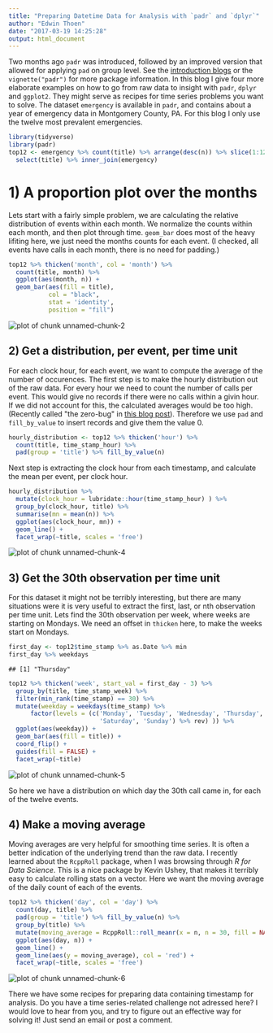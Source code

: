 ```yaml
---
title: "Preparing Datetime Data for Analysis with `padr` and `dplyr`"
author: "Edwin Thoen"
date: "2017-03-19 14:25:28"
output: html_document
---
```


Two months ago `padr` was introduced, followed by an improved version that allowed for applying `pad` on group level. See the [introduction blogs](https://edwinth.github.io/blog/padr-intro/) or the `vignette("padr")` for more package information. In this blog I give four more elaborate examples on how to go from raw data to insight with `padr`, `dplyr` and `ggplot2`. 
They might serve as recipes for time series problems you want to solve. The dataset `emergency` is available in `padr`, and contains about a year of emergency data in Montgomery County, PA. For this blog I only use the twelve most prevalent emergencies.


```r
library(tidyverse)
library(padr)
top12 <- emergency %>% count(title) %>% arrange(desc(n)) %>% slice(1:12) %>% 
  select(title) %>% inner_join(emergency)
```

# 1) A proportion plot over the months

Lets start with a fairly simple problem, we are calculating the relative distribution of events within each month. We normalize the counts within each month, and then plot through time. `geom_bar` does most of the heavy lifiting here, we just need the months counts for each event. (I checked, all events have calls in each month, there is no need for padding.)


```r
top12 %>% thicken('month', col = 'month') %>% 
  count(title, month) %>%
  ggplot(aes(month, n)) +
  geom_bar(aes(fill = title), 
           col = "black",
           stat = 'identity', 
           position = "fill")
```

![plot of chunk unnamed-chunk-2](/figure/source/2017-03-19-padr-examples/unnamed-chunk-2-1.png)

## 2) Get a distribution, per event, per time unit

For each clock hour, for each event, we want to compute the average of the number of occurences. The first step is to make the hourly distribution out of the raw data. For every hour we need to count the number of calls per event. This would give no records if there were no calls within a givin hour. If we did not account for this, the calculated averages would be too high. (Recently called "the zero-bug" in [this blog post](http://www.win-vector.com/blog/2017/02/the-zero-bug/)). Therefore we use `pad` and `fill_by_value` to insert records and give them the value 0.


```r
hourly_distribution <- top12 %>% thicken('hour') %>% 
  count(title, time_stamp_hour) %>% 
  pad(group = 'title') %>% fill_by_value(n) 
```

Next step is extracting the clock hour from each timestamp, and calculate the mean per event, per clock hour.


```r
hourly_distribution %>% 
  mutate(clock_hour = lubridate::hour(time_stamp_hour) ) %>% 
  group_by(clock_hour, title) %>% 
  summarise(mn = mean(n)) %>% 
  ggplot(aes(clock_hour, mn)) +
  geom_line() + 
  facet_wrap(~title, scales = 'free')
```

![plot of chunk unnamed-chunk-4](/figure/source/2017-03-19-padr-examples/unnamed-chunk-4-1.png)

## 3) Get the 30th observation per time unit

For this dataset it might not be terribly interesting, but there are many situations were it is very useful to extract the first, last, or nth observation per time unit. Lets find the 30th observation per week, where weeks are starting on Mondays. We need an offset in `thicken` here, to make the weeks start on Mondays.


```r
first_day <- top12$time_stamp %>% as.Date %>% min
first_day %>% weekdays
```

```
## [1] "Thursday"
```

```r
top12 %>% thicken('week', start_val = first_day - 3) %>% 
  group_by(title, time_stamp_week) %>% 
  filter(min_rank(time_stamp) == 30) %>% 
  mutate(weekday = weekdays(time_stamp) %>% 
      factor(levels = (c('Monday', 'Tuesday', 'Wednesday', 'Thursday', 'Friday',
                         'Saturday', 'Sunday') %>% rev) )) %>%
  ggplot(aes(weekday)) +
  geom_bar(aes(fill = title)) +
  coord_flip() +
  guides(fill = FALSE) +
  facet_wrap(~title)
```

![plot of chunk unnamed-chunk-5](/figure/source/2017-03-19-padr-examples/unnamed-chunk-5-1.png)

So here we have a distribution on which day the 30th call came in, for each of the twelve events.

## 4) Make a moving average

Moving averages are very helpful for smoothing time series. It is often a better indication of the underlying trend than the raw data. I recently learned about the `RcppRoll` package, when I was browsing through *R for Data Science*. This is a nice package by Kevin Ushey, that makes it terribly easy to calculate rolling stats on a vector. Here we want the moving average of the daily count of each of the events.


```r
top12 %>% thicken('day', col = 'day') %>% 
  count(day, title) %>% 
  pad(group = 'title') %>% fill_by_value(n) %>% 
  group_by(title) %>% 
  mutate(moving_average = RcppRoll::roll_meanr(x = n, n = 30, fill = NA)) %>% 
  ggplot(aes(day, n)) + 
  geom_line() +
  geom_line(aes(y = moving_average), col = 'red') +
  facet_wrap(~title, scales = 'free')
```

![plot of chunk unnamed-chunk-6](/figure/source/2017-03-19-padr-examples/unnamed-chunk-6-1.png)

There we have some recipes for preparing data containing timestamp for analysis. Do you have a time series-related challenge not adressed here? I would love to hear from you, and try to figure out an effective way for solving it! Just send an email or post a comment.


